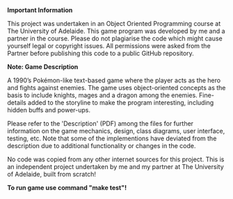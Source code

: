 **Important Information**

This project was undertaken in an Object Oriented Programming course at The University of Adelaide.
This game program was developed by me and a partner in the course. Please do not plagiarise the code which might cause yourself legal or copyright issues.
All permissions were asked from the Partner before publishing this code to a public GitHub repository.

**Note: Game Description**

A 1990’s Pokémon-like text-based game where the player acts as the hero and fights against enemies.
The game uses object-oriented concepts as the basis to include knights, mages and a dragon among 
the enemies. Fine-details added to the storyline to make the program interesting, including hidden 
buffs and power-ups.

Please refer to the 'Description' (PDF) among the files for further information on the game mechanics, design, class diagrams, user interface, testing, etc. Note that some of the implementions have deviated from the description due to additional functionality or changes in the code.

No code was copied from any other internet sources for this project.
This is an independent project undertaken by me and my partner at The University of Adelaide, built from scratch!

**To run game use command "make test"!**
